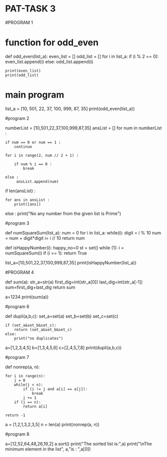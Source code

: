 # PAT-TASK 3
#PROGRAM 1
# function for odd_even
def odd_even(list_a):
    even_list = []
    odd_list = []
    for i in list_a:
        if (i % 2 == 0):
            even_list.append(i)
        else:
            odd_list.append(i)

    print(even_list)
    print(odd_list)


# main program
list_a = [10, 501, 22, 37, 100, 999, 87, 35]
print(odd_even(list_a))



#program 2



numberList = [10,501,22,37,100,999,87,35]
ansList = []
for num in numberList :
    
    if num == 0 or num == 1 :
        continue
        
    for i in range(2, num // 2 + 1) :
 
        if num % i == 0 :
            break
 
    else :
         ansList.append(num)
 
if len(ansList) :
     
    for ans in ansList :
        print([ans])
     
else :
    print("No any number from the given list is Prime")



#program 3



def numSquareSum(list_a):
    num = 0
    for i in list_a:
        while(i):
            digit = i % 10
            num = num + digit*digit
            i= i // 10
        return num


def isHappyNumber(i):
    happy_no=0
    st = set()
    while (1):
        i = numSquareSum(i)
        if (i == 1):
            return True
        
        
list_a=[10,501,22,37,100,999,87,35]
print(isHappyNumber(list_a))



#PROGRAM 4


  
def sum(a):
    str_a=str(a)
    first_dig=int(str_a[0])
    last_dig=int(str_a[-1])
    sum=first_dig+last_dig
    return sum
    
a=1234
print(sum(a))



#program 6



def dupli(a,b,c):
    set_a=set(a)
    set_b=set(b)
    set_c=set(c)
    
    if (set_a&set_b&set_c):
        return (set_a&set_b&set_c)
    else:
        print("no duplicates")
        
a=[1,2,3,4,5]
b=[1,3,4,5,6]
c=[2,4,5,7,8]
print(dupli(a,b,c))



#program 7



def nonrep(a, n):

    for i in range(n):
        j = 0
        while(j < n):
            if (i != j and a[i] == a[j]):
                break
            j += 1
        if (j == n):
            return a[i]
 
    return -1
 
 
a = [1,2,1,3,2,3,5]
n = len(a)
print(nonrep(a, n))



#program 8



a=[12,52,64,48,26,19,2]
a.sort()
print("The sorted list is:",a)
print("\nThe minimum element in the list", a,"is : ",a[0])

